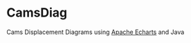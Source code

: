 # CamsDiag

Cams Displacement Diagrams using <a href="https://echarts.apache.org/en/index.html">Apache Echarts</a> and Java

